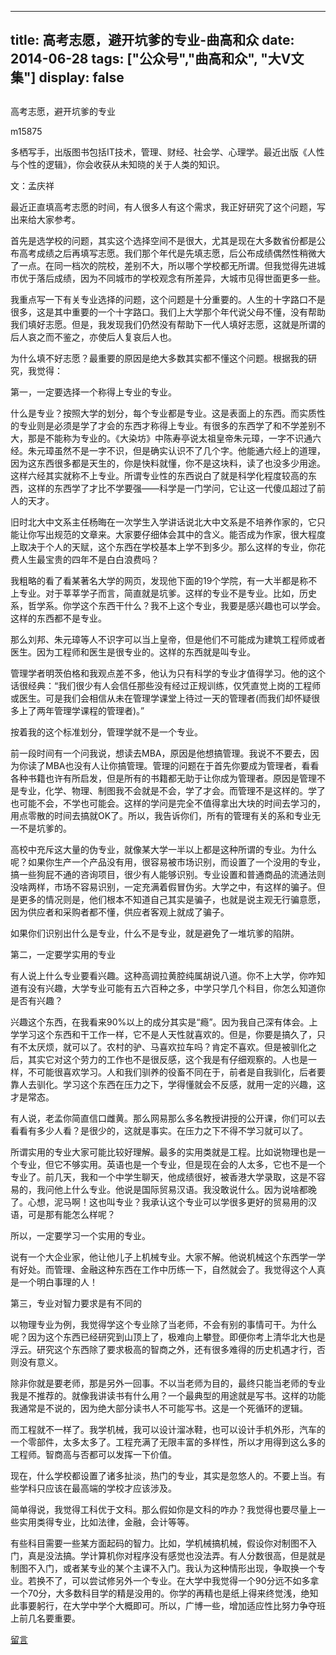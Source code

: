 
---
title:   高考志愿，避开坑爹的专业-曲高和众
date: 2014-06-28
tags: ["公众号","曲高和众", "大V文集"]
display: false
---


## 



高考志愿，避开坑爹的专业




m15875




多栖写手，出版图书包括IT技术，管理、财经、社会学、心理学。最近出版《人性与个性的逻辑》，你会收获从未知晓的关于人类的知识。


 

文：孟庆祥

 

最近正直填高考志愿的时间，有人很多人有这个需求，我正好研究了这个问题，写出来给大家参考。

 

首先是选学校的问题，其实这个选择空间不是很大，尤其是现在大多数省份都是公布高考成绩之后再填写志愿。我们那个年代是先填志愿，后公布成绩偶然性稍微大了一点。在同一档次的院校，差别不大，所以哪个学校都无所谓。但我觉得先进城市优于落后成绩，因为不同城市的学校观念有所差异，大城市见得世面更多一些。

 

我重点写一下有关专业选择的问题，这个问题是十分重要的。人生的十字路口不是很多，这是其中重要的一个十字路口。我们上大学那个年代说父母不懂，没有帮助我们填好志愿。但是，我发现我们仍然没有帮助下一代人填好志愿，这就是所谓的后人哀之而不鉴之，亦使后人复哀后人也。

 

为什么填不好志愿？最重要的原因是绝大多数其实都不懂这个问题。根据我的研究，我觉得：

 

第一，一定要选择一个称得上专业的专业。

什么是专业？按照大学的划分，每个专业都是专业。这是表面上的东西。而实质性的专业则是必须是学了才会的东西才称得上专业。有很多的东西学了和不学差别不大，那是不能称为专业的。《大染坊》中陈寿亭说太祖皇帝朱元璋，一字不识通六经。朱元璋虽然不是一字不识，但是确实认识不了几个字。他能通六经上的道理，因为这东西很多都是天生的，你是快料就懂，你不是这块料，读了也没多少用途。这样六经其实就称不上专业。所谓专业性的东西说白了就是科学化程度较高的东西，这样的东西学了才比不学要强——科学是一门学问，它让这一代傻瓜超过了前人的天才。

 

旧时北大中文系主任杨晦在一次学生入学讲话说北大中文系是不培养作家的，它只能让你写出规范的文章来。大家要仔细体会其中的含义。能否成为作家，很大程度上取决于个人的天赋，这个东西在学校基本上学不到多少。那么这样的专业，你花费人生最宝贵的四年不是白白浪费吗？

我粗略的看了看某著名大学的网页，发现他下面的19个学院，有一大半都是称不上专业。对于莘莘学子而言，简直就是坑爹。这样的专业不是专业。比如，历史系，哲学系。你学这个东西干什么？我不上这个专业，我要是感兴趣也可以学会。这样的东西都不是专业。

那么刘邦、朱元璋等人不识字可以当上皇帝，但是他们不可能成为建筑工程师或者医生。因为工程师和医生是很专业的。这样的东西就是叫专业。

管理学者明茨伯格和我观点差不多，他认为只有科学的专业才值得学习。他的这个话很经典：“我们很少有人会信任那些没有经过正规训练，仅凭直觉上岗的工程师或医生。可是我们会相信从未在管理学课堂上待过一天的管理者(而我们却怀疑很多上了两年管理学课程的管理者)。”

按着我的这个标准划分，管理学就不是一个专业。

 

前一段时间有一个问我说，想读去MBA，原因是他想搞管理。我说不不要去，因为你读了MBA也没有人让你搞管理。管理的问题在于首先你要成为管理者，看看各种书籍也许有所启发，但是所有的书籍都无助于让你成为管理者。原因是管理不是专业，化学、物理、制图我不会就是不会，学了才会。而管理不是这样的。学了也可能不会，不学也可能会。这样的学问是完全不值得拿出大块的时间去学习的，用点零散的时间去搞就OK了。所以，我告诉你们，所有的管理有关的系和专业无一不是坑爹的。

 

高校中充斥这大量的伪专业，就像某大学一半以上都是这种所谓的专业。为什么呢？如果你生产一个产品没有用，很容易被市场识别，而设置了一个没用的专业，搞一些狗屁不通的咨询项目，很少有人能够识别。专业设置和普通商品的流通法则没啥两样，市场不容易识别，一定充满着假冒伪劣。大学之中，有这样的骗子。但是更多的情况则是，他们根本不知道自己其实是骗子，也就是说主观无行骗意愿，因为供应者和采购者都不懂，供应者客观上就成了骗子。

如果你们识别出什么是专业，什么不是专业，就是避免了一堆坑爹的陷阱。

 

第二，一定要学实用的专业

有人说上什么专业要看兴趣。这种高调拉黄腔纯属胡说八道。你不上大学，你咋知道有没有兴趣，大学专业可能有五六百种之多，中学只学几个科目，你怎么知道你是否有兴趣？

兴趣这个东西，在我看来90%以上的成分其实是“瘾”。因为我自己深有体会。上学学习这个东西和干工作一样，它不是人天性就喜欢的。但是，你要是搞久了，只有不太厌烦，就可以了。农村的驴、马喜欢拉车吗？肯定不喜欢。但是被驯化之后，其实它对这个劳力的工作也不是很反感，这个我是有仔细观察的。人也是一样，不可能很喜欢学习。人和我们驯养的役畜不同在于，前者是自我驯化，后者要靠人去驯化。学习这个东西在压力之下，学得懂就会不反感，就用一定的兴趣，这才是常态。

 

有人说，老孟你简直信口雌黄。那么网易那么多名教授讲授的公开课，你们可以去看看有多少人看？是很少的，这就是事实。在压力之下不得不学习就可以了。

 

所谓实用的专业大家可能比较好理解。最多的实用类就是工程。比如说物理也是一个专业，但它不够实用。英语也是一个专业，但是现在会的人太多，它也不是一个专业了。前几天，我和一个中学生聊天，他成绩很好，被香港大学录取，这是不容易的，我问他上什么专业。他说是国际贸易汉语。我没敢说什么。因为说啥都晚了。心想，泥马啊！这也叫专业？我承认这个专业可以学很多更好的贸易用的汉语，可是那有能怎么样呢？

所以，一定要学习一个实用的专业。

说有一个大企业家，他让他儿子上机械专业。大家不解。他说机械这个东西学一学有好处。而管理、金融这种东西在工作中历练一下，自然就会了。我觉得这个人真是一个明白事理的人！

 

第三，专业对智力要求是有不同的

以物理专业为例，我觉得学这个专业除了当老师，不会有别的事情可干。为什么呢？因为这个东西已经研究到山顶上了，极难向上攀登。即便你考上清华北大也是浮云。研究这个东西除了要求极高的智商之外，还有很多难得的历史机遇才行，否则没有意义。

除非你就是要老师，那是另外一回事。不以当老师为目的，最终只能当老师的专业我是不推荐的。就像我讲读书有什么用？一个最典型的用途就是写书。这样的功能我通常是不说的，因为绝大部分读书人不可能写书。这是一个死循环的逻辑。

而工程就不一样了。我学机械，我可以设计溜冰鞋，也可以设计手机外形，汽车的一个零部件，太多太多了。工程充满了无限丰富的多样性，所以才用得到这么多的工程师。智商高与否都可以发挥一下价值。

 

现在，什么学校都设置了诸多扯淡，热门的专业，其实是忽悠人的。不要上当。有些学科只应该在最高端的学校才应该涉及。

简单得说，我觉得工科优于文科。那么假如你是文科的咋办？我觉得也要尽量上一些实用类得专业，比如法律，金融，会计等等。

 

有些科目需要一些某方面起码的智力。比如，学机械搞机械，假设你对制图不入门，真是没法搞。学计算机你对程序没有感觉也没法弄。有人分数很高，但是就是制图不入门，或者某专业的某个主课不入门。我认为这种情形出现，争取换一个专业。若换不了，可以尝试修另外一个专业。在大学中我觉得一个90分远不如多拿一个70分，大多数科目学的精是没用的。你学的再精也是纸上得来终觉浅，绝知此事要躬行，在大学中学个大概即可。所以，广博一些，增加适应性比努力争夺班上前几名要重要。











[留言](javascript:;)


